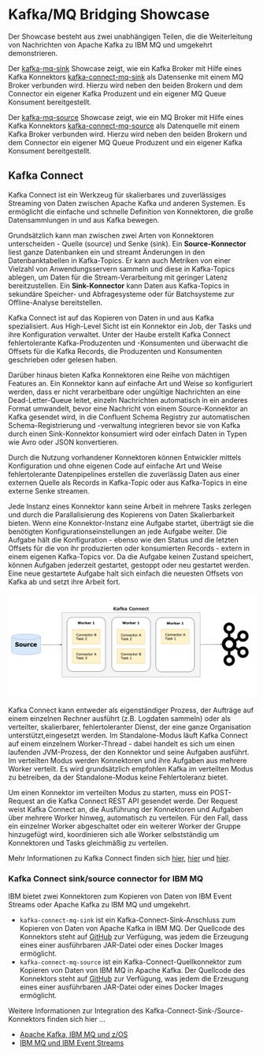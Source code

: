 # Kafka/MQ Bridging Showcase

Der Showcase besteht aus zwei unabhängigen Teilen, die die Weiterleitung von Nachrichten von Apache Kafka zu IBM MQ und umgekehrt 
demonstrieren.

Der [kafka-mq-sink](kafka-mq-sink/README_de.md) Showcase zeigt, wie ein Kafka Broker mit Hilfe eines Kafka Konnektors 
[kafka-connect-mq-sink](https://github.com/ibm-messaging/kafka-connect-mq-sink) als Datensenke mit einem MQ Broker verbunden wird. Hierzu 
wird neben den beiden Brokern und dem Connector ein eigener Kafka Produzent und ein eigener MQ Queue Konsument bereitgestellt.

Der [kafka-mq-source](kafka-mq-source/README_de.md) Showcase zeigt, wie ein MQ Broker mit Hilfe eines Kafka Konnektors 
[kafka-connect-mq-source](https://github.com/ibm-messaging/kafka-connect-mq-source) als Datenquelle mit einem Kafka Broker verbunden wird. 
Hierzu wird neben den beiden Brokern und dem Connector ein eigener MQ Queue Produzent und ein eigener Kafka Konsument bereitgestellt.


## Kafka Connect

Kafka Connect ist ein Werkzeug für skalierbares und zuverlässiges Streaming von Daten zwischen Apache Kafka und anderen Systemen. Es 
ermöglicht die einfache und schnelle Definition von Konnektoren, die große Datensammlungen in und aus Kafka bewegen. 

Grundsätzlich kann man zwischen zwei Arten von Konnektoren unterscheiden - Quelle (source) und Senke (sink). Ein **Source-Konnector** liest 
ganze Datenbanken ein und streamt Änderungen in den Datenbanktabellen in Kafka-Topics. Er kann auch  Metriken von einer Vielzahl von 
Anwendungsservern sammeln und diese in Kafka-Topics ablegen, um Daten für die Stream-Verarbeitung mit geringer Latenz bereitzustellen. Ein 
**Sink-Konnector** kann Daten aus Kafka-Topics in sekundäre Speicher- und Abfragesysteme oder für Batchsysteme zur Offline-Analyse 
bereitstellen.

Kafka Connect ist auf das Kopieren von Daten in und aus Kafka spezialisiert. Aus High-Level Sicht ist ein Konnektor ein Job, der Tasks und 
ihre Konfiguration verwaltet. Unter der Haube erstellt Kafka Connect fehlertolerante Kafka-Produzenten und -Konsumenten und überwacht die 
Offsets für die Kafka Records, die Produzenten und Konsumenten geschrieben oder gelesen haben.

Darüber hinaus bieten Kafka Konnektoren eine Reihe von mächtigen Features an. Ein Konnektor kann auf einfache Art und Weise so konfiguriert 
werden, dass er nicht verarbeitbare oder ungültige Nachrichten an eine Dead-Letter-Queue leitet, einzeln Nachrichten automatisch in ein 
anderes Format umwandelt, bevor eine Nachricht von einem Source-Konnektor an Kafka gesendet wird, in die Confluent Schema Registry zur 
automatischen Schema-Registrierung und -verwaltung integrieren bevor sie von Kafka durch einen Sink-Konnektor konsumiert wird oder einfach 
Daten in Typen wie Avro oder JSON konvertieren. 

Durch die Nutzung vorhandener Konnektoren können Entwickler mittels Konfiguration und ohne eigenen Code auf einfache Art und Weise 
fehlertolerante Datenpipelines erstellen die zuverlässig Daten aus einer externen Quelle als Records in Kafka-Topic oder aus Kafka-Topics 
in eine externe Senke streamen.

Jede Instanz eines Konnektor kann seine Arbeit in mehrere Tasks zerlegen und durch die Parallalisierung des Kopierens von Daten 
Skalierbarkeit bieten. Wenn eine Konnektor-Instanz eine Aufgabe startet, überträgt sie die benötigten Konfigurationseinstellungen an jede 
Aufgabe weiter. Die Aufgabe hält die Konfiguration - ebenso wie den Status und die letzten Offsets für die von ihr produzierten oder 
konsumierten Records - extern in einem eigenen Kafka-Topics vor. Da die Aufgabe keinen Zustand speichert, können Aufgaben jederzeit 
gestartet, gestoppt oder neu gestartet werden. Eine neue gestartete Aufgabe halt sich einfach die neuesten Offsets von Kafka ab und setzt 
ihre Arbeit fort.

![Kafka Connect](./docs/kafkaConnect.png)

Kafka Connect kann entweder als eigenständiger Prozess, der Aufträge auf einem einzelnen Rechner ausführt (z.B. Logdaten sammeln) oder als 
verteilter, skalierbarer, fehlertoleranter Dienst, der eine ganze Organisation unterstützt,eingesetzt werden. Im Standalone-Modus läuft 
Kafka Connect auf einem einzelnem Worker-Thread - dabei handelt es sich um einen laufenden JVM-Prozess, der den Konnektor und seine Aufgaben
ausführt. Im verteilten Modus werden Konnektoren und ihre Aufgaben aus mehrere Worker verteilt. Es wird grundsätzlich empfohlen Kafka im 
verteilten Modus zu betreiben, da der Standalone-Modus keine Fehlertoleranz bietet.

Um einen Konnektor im verteilten Modus zu starten, muss ein POST-Request an die Kafka Connect REST API gesendet werde. Der Request weist 
Kafka Connect an, die Ausführung der Konnektoren und Aufgaben über mehrere Worker hinweg, automatisch zu verteilen. Für den Fall, dass ein 
einzelner Worker abgeschaltet oder ein weiterer Worker der Gruppe hinzugefügt wird, koordinieren sich alle Worker selbstständig um 
Konnektoren und Tasks gleichmäßig zu verteilen.

Mehr Informationen zu Kafka Connect finden sich [hier](http://kafka.apache.org/documentation.html#connect), 
[hier](https://docs.confluent.io/current/connect/index.html) und 
[hier](https://www.confluent.jp/blog/create-dynamic-kafka-connect-source-connectors/).


### Kafka Connect sink/source connector for IBM MQ

IBM bietet zwei Konnektoren zum Kopieren von Daten von IBM Event Streams oder Apache Kafka zu IBM MQ und umgekehrt.   

* `kafka-connect-mq-sink` ist ein Kafka-Connect-Sink-Anschluss zum Kopieren von Daten von Apache Kafka in IBM MQ. Der Quellcode des 
Konnektors steht auf [GitHub](https://github.com/ibm-messaging/kafka-connect-mq-sink) zur Verfügung, was jedem die Erzeugung eines 
einer ausführbaren JAR-Datei oder eines Docker Images ermöglicht.
* `kafka-connect-mq-source` ist ein Kafka-Connect-Quellkonnektor zum Kopieren von Daten von IBM MQ in Apache Kafka. Der Quellcode des 
Konnektors steht auf [GitHub](https://github.com/ibm-messaging/kafka-connect-mq-source) zur Verfügung, was jedem die Erzeugung eines 
einer ausführbaren JAR-Datei oder eines Docker Images ermöglicht.

Weitere Informationen zur Integration des Kafka-Connect-Sink-/Source-Konnektors finden sich hier ...
* [Apache Kafka, IBM MQ und z/OS](https://community.ibm.com/community/user/imwuc/viewdocument/kafka-connectors-for-ibm-mq-a-mq)
* [IBM MQ und IBM Event Streams](https://medium.com/@khongks/making-ibm-mq-talking-to-kafka-ibm-event-stream-7d57368402e1)
